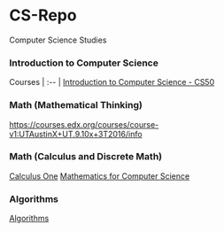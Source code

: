 # CS-Repo
Computer Science Studies

### Introduction to Computer Science

Courses | :-- |
[Introduction to Computer Science - CS50](https://www.edx.org/course/introduction-computer-science-harvardx-cs50x#!)


### Math (Mathematical Thinking)
https://courses.edx.org/courses/course-v1:UTAustinX+UT.9.10x+3T2016/info


### Math (Calculus and Discrete Math)
[Calculus One](https://pt.khanacademy.org/math/differential-calculus)
[Mathematics for Computer Science](https://ocw.mit.edu/courses/electrical-engineering-and-computer-science/6-042j-mathematics-for-computer-science-spring-2015/index.htm)

### Algorithms
[Algorithms](https://pt.khanacademy.org/computing/computer-science/algorithms)

